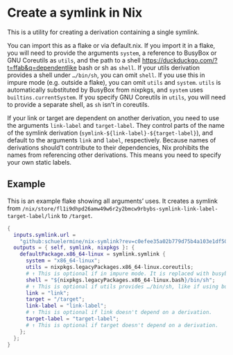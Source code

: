 # Create a symlink in Nix

This is a utility for creating a derivation containing a single symlink.

You can import this as a flake or via default.nix.
If you import it in a flake, you will need to provide the arguments `system`, a reference to BusyBox or GNU Coreutils as `utils`, and the path to a shell https://duckduckgo.com/?t=ffab&q=dependentlike bash or sh as `shell`.
If your utils derivation provides a shell under `…/bin/sh`, you can omit `shell`.
If you use this in impure mode (e.g. outside a flake), you can omit `utils` and `system`. `utils` is automatically substituted by BusyBox from nixpkgs, and `system` uses `builtins.currentSystem`.
If you specify GNU Coreutils in `utils`, you will need to provide a separate shell, as `sh` isn’t in coreutils.

If your link or target are dependent on another derivation, you need to use the arguments `link-label` and `target-label`. They control parts of the name of the symlink derivation (`symlink-${link-label}-${target-label}`), and default to the arguments `link` and `label`, respectively.
Because names of derivations should’t contribute to their dependencies, Nix prohibits the names from referencing other derivations. This means you need to specify your own static labels.

## Example

This is an example flake showing all arguments’ uses.
It creates a symlink from `/nix/store/fl1i9dhpd26amw49w6r2y2bmcw9rbybs-symlink-link-label-target-label/link` to `/target`.

```nix
{
  inputs.symlink.url =
    "github:schuelermine/nix-symlink?rev=c0efee35a02b779d75b4a103e1df5067249cb5a9";
  outputs = { self, symlink, nixpkgs }: {
    defaultPackage.x86_64-linux = symlink.symlink {
      system = "x86_64-linux";
      utils = nixpkgs.legacyPackages.x86_64-linux.coreutils;
      # ↑ This is optional if in impure mode. It is replaced with busybox from nixpkgs.
      shell = "${nixpkgs.legacyPackages.x86_64-linux.bash}/bin/sh";
      # ↑ This is optional if utils provides …/bin/sh, like if using busybox.
      link = "link";
      target = "/target";
      link-label = "link-label";
      # ↑ This is optional if link doesn't depend on a derivation.
      target-label = "target-label";
      # ↑ This is optional if target doesn't depend on a derivation.
    };
  };
}
```
